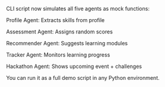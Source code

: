 CLI script now simulates all five agents as mock functions:

Profile Agent: Extracts skills from profile

Assessment Agent: Assigns random scores

Recommender Agent: Suggests learning modules

Tracker Agent: Monitors learning progress

Hackathon Agent: Shows upcoming event + challenges

You can run it as a full demo script in any Python environment.
